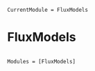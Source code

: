 ```@meta
CurrentModule = FluxModels
```

# FluxModels

```@index
```

```@autodocs
Modules = [FluxModels]
```
